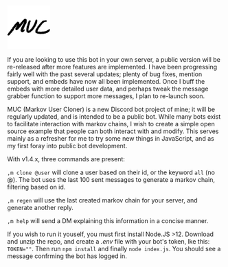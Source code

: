 <img src="./media/MUC_t.png" width="100">

If you are looking to use this bot in your own server, a public version will be re-released after more features are implemented. I have been progressing fairly well with the past several updates; plenty of bug fixes, mention support, and embeds have now all been implemented. Once I buff the embeds with more detailed user data, and perhaps tweak the message grabber function to support more messages, I plan to re-launch soon.


MUC (Markov User Cloner) is a new Discord bot project of mine; it will be regularly updated, and is intended to be a public bot. While many bots exist to facilitate interaction with markov chains, I wish to create a simple open source example that people can both interact with and modify. This serves mainly as a refresher for me to try some new things in JavaScript, and as my first foray into public bot development.               

With v1.4.x, three commands are present:

`,m clone @user` will clone a user based on their id, or the keyword `all` (no @).
The bot uses the last 100 sent messages to generate a markov chain, filtering based on id.

`,m regen` will use the last created markov chain for your server, and generate another reply.

`,m help` will send a DM explaining this information in a concise manner.

If you wish to run it youself, you must first install Node.JS >12. Download and unzip the repo, and create a *.env* file with your bot's token, lke this: `TOKEN=""`. Then run `npm install` and finally `node index.js`. You should see a message confrming the bot has logged in.
